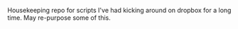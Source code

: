 Housekeeping repo for scripts I've had kicking around on dropbox for a
long time. May re-purpose some of this. 
